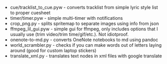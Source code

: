 * cue/tracklist_to_cue.pyw - converts tracklist from simple lyric style list to proper cuesheet
* timer/timer.pyw - simple multi-timer with notifications
* crop_png.py - splits spritemap to separate images using info from json
* ffmpeg_lil_gui.pyw - simple gui for ffmpeg, only includes options that I usually use (trim video/trim time/gif/etc.). Not idiotproof.
* onenote-to-md.py - converts OneNote notebooks to md using pandoc
* world_scrambler.py - checks if you can make words out of letters laying around (good for custom laptop stickers)
* translate_xml.py - translates text nodes in xml files with google translate
